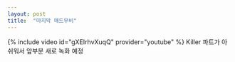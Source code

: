 ```yaml
---
layout: post
title:  "마지막 매드무비"
---
```

{% include video id="gXEIrhvXuqQ" provider="youtube" %}
Killer 파트가 아쉬워서 앞부분 새로 녹화 예정
